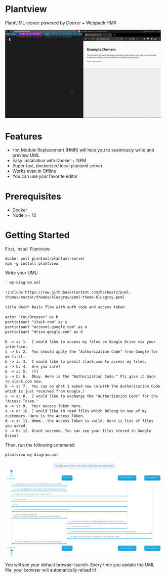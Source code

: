 # Plantview

PlantUML viewer powered by Docker + Webpack HMR

![image](./assets/demo.gif)

# Features

- Hot Module Replacement (HMR) will help you to seamlessly write and preview UML
- Easy installation with Docker + NPM
- Super fast, dockerized local plantuml server
- Works even in Offline
- You can use your favorite editor

# Prerequisites

- Docker
- Node >= 10

# Getting Started

First, install Plantview:

```
docker pull plantuml/plantuml-server
npm -g install plantview
```

Write your UML:

```plantuml
' my-diagram.uml

!include https://raw.githubusercontent.com/bschwarz/puml-themes/master/themes/bluegray/puml-theme-bluegray.puml

title OAuth basic flow with auth code and access token

actor "You/Browser" as b
participant "slack.com" as s
participant "account.google.com" as a
participant "drive.google.com" as d

b -> s: 1.  I would like to access my files on Google Drive via your interface.
s -> b: 2.  You should apply the "Authorization Code" from Google for me first.
b -> a: 3.  I would like to permit slack.com to access my files.
a -> b: 4.  Are you sure?
b -> a: 5.  [Y]
a -> b: 6.  Okay. Here is the "Authorization Code." Plz give it back to slack.com now.
b -> s: 7.  You can do what I asked now \n(with the Authorization Code which is just received from Google.)
s -> a: 8.  I would like to exchange the "Authorization Code" for the "Access Token."
a -> s: 9.  Your Access Token here.
s -> d: 10. I would like to read files which belong to one of my customers. Here is the Access Token.
d -> s: 11. Hmmm...the Access Token is vaild. Here is list of files you asked.
s -> b: 12. Grant succeed. You can see your files stored in Google Drive!
```

Then, run the following command:

```
plantview my-diagram.uml
```

![image](./assets/example.png)

You will see your default browser launch. Every time you update the UML file, your browser will automatically reload it!
